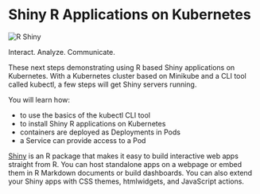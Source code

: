 # Shiny R Applications on Kubernetes #

![R Shiny](/javajon/courses/kubernetes-applications/shiny/assets/shiny.png "Interact. Analyze. Communicate.")

Interact. Analyze. Communicate.

These next steps demonstrating using R based Shiny applications on  Kubernetes. With a Kubernetes cluster based on Minikube and a CLI tool called kubectl, a few steps will get Shiny servers running.

You will learn how:

- to use the basics of the kubectl CLI tool
- to install Shiny R applications on Kubernetes
- containers are deployed as Deployments in Pods
- a Service can provide access to a Pod

[Shiny](https://shiny.rstudio.com/) is an R package that makes it easy to build interactive web apps straight from R. You can host standalone apps on a webpage or embed them in R Markdown documents or build dashboards. You can also extend your Shiny apps with CSS themes, htmlwidgets, and JavaScript actions.
